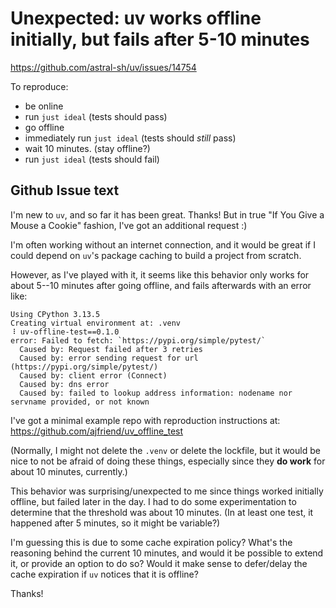 # Unexpected: uv works offline initially, but fails after 5-10 minutes

https://github.com/astral-sh/uv/issues/14754

To reproduce:

- be online
- run `just ideal` (tests should pass)
- go offline
- immediately run `just ideal` (tests should *still* pass)
- wait 10 minutes. (stay offline?)
- run `just ideal` (tests should fail)


## Github Issue text

I'm new to `uv`, and so far it has been great. Thanks! But in true "If You Give a Mouse a Cookie" fashion, I've got an additional request :)

I'm often working without an internet connection, and it would be great if I could depend on `uv`'s package caching to build a project from scratch.

However, as I've played with it, it seems like this behavior only works for about 5--10 minutes after going offline, and fails afterwards with an error like:

```
Using CPython 3.13.5
Creating virtual environment at: .venv
⠸ uv-offline-test==0.1.0                                                                  error: Failed to fetch: `https://pypi.org/simple/pytest/`
  Caused by: Request failed after 3 retries
  Caused by: error sending request for url (https://pypi.org/simple/pytest/)
  Caused by: client error (Connect)
  Caused by: dns error
  Caused by: failed to lookup address information: nodename nor servname provided, or not known
```

I've got a minimal example repo with reproduction instructions at: https://github.com/ajfriend/uv_offline_test

(Normally, I might not delete the `.venv` or delete the lockfile, but it would be nice to not be afraid of doing these things, especially since they **do work** for about 10 minutes, currently.)

This behavior was surprising/unexpected to me since things worked initially offline, but failed later in the day. I had to do some experimentation to determine that the threshold was about 10 minutes. (In at least one test, it happened after 5 minutes, so it might be variable?)

I'm guessing this is due to some cache expiration policy? What's the reasoning behind the current 10 minutes, and would it be possible to extend it, or provide an option to do so? Would it make sense to defer/delay the cache expiration if `uv` notices that it is offline?

Thanks!
